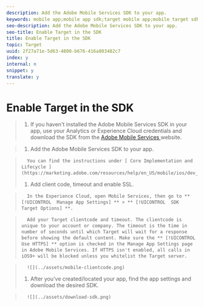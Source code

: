 ```yaml
---
description: Add the Adobe Mobile Services SDK to your app.
keywords: mobile app;mobile app sdk;target mobile app;mobile target sdk;mobile app sdk;enable target in sdk
seo-description: Add the Adobe Mobile Services SDK to your app.
seo-title: Enable Target in the SDK
title: Enable Target in the SDK
topic: Target
uuid: 2f27a71e-5d63-4800-b676-416a803482c7
index: y
internal: n
snippet: y
translate: y
---
```


# Enable Target in the SDK


>1. If you haven't installed the Adobe Mobile Services SDK in your app, use your Analytics or Experience Cloud credentials and download the SDK from the [ Adobe Mobile Services ](https://mobilemarketing.adobe.com) website.

>1. Add the Adobe Mobile Services SDK to your app.

>       You can find the instructions under [ Core Implementation and Lifecycle ](https://marketing.adobe.com/resources/help/en_US/mobile/ios/dev_qs.html). 
>1. Add client code, timeout and enable SSL.

>       In the Experience Cloud, open Mobile Services, then go to ** [!UICONTROL  Manage App Settings] ** > ** [!UICONTROL  SDK Target Options] **. 

>       Add your Target clientcode and timeout. The clientcode is unique to your account or company. The timeout is the time in number of seconds until which Target will wait for a response before showing the default content. Make sure the ** [!UICONTROL  Use HTTPS] ** option is checked in the Manage App Settings page in Adobe Mobile Services. If HTTPS isn't enabled, all calls in iOS9+ will be blocked unless you whitelist the Target server. 

>       ![](../assets/mobile-clientcode.png) 
>1. After you’ve created/located your app, find the app settings and download the desired SDK.

>       ![](../assets/download-sdk.png) 
